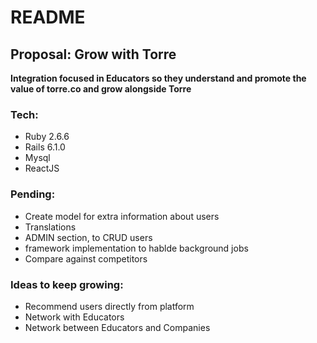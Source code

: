 # README

## Proposal: Grow with Torre

**Integration focused in Educators so they understand and promote the value of torre.co and grow alongside Torre**

### Tech:
* Ruby 2.6.6
* Rails 6.1.0
* Mysql
* ReactJS

### Pending:
* Create model for extra information about users
* Translations
* ADMIN section, to CRUD users
* framework implementation to hablde background jobs
* Compare against competitors

### Ideas to keep growing:
* Recommend users directly from platform
* Network with Educators
* Network between Educators and Companies
